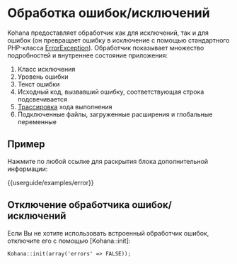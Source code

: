 # Обработка ошибок/исключений

Kohana предоставляет обработчик как для исключений, так и для ошибок (он превращает ошибку в исключение с помощью стандартного PHP-класса [ErrorException](http://php.net/errorexception)). Обработчик показывает множество подробностей и внутреннее состояние приложения:

1. Класс исключения
2. Уровень ошибки
3. Текст ошибки
4. Исходный код, вызвавший ошибку, соответствующая строка подсвечивается
5. [Трассировка](http://php.net/debug_backtrace) хода выполнения
6. Подключенные файлы, загруженные расширения и глобальные переменные

## Пример

Нажмите по любой ссылке для раскрытия блока дополнительной информации:

<div>{{userguide/examples/error}}</div>

## Отключение обработчика ошибок/исключений

Если Вы не хотите использовать встроенный обработчик ошибок, отключите его с помощью [Kohana::init]:

~~~
Kohana::init(array('errors' => FALSE));
~~~
